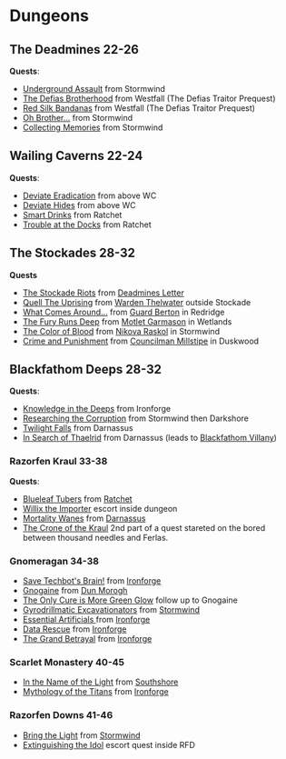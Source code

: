 
# Dungeons

## The Deadmines **22-26**
**Quests**:
- [Underground Assault](https://classic.wowhead.com/quest=2040/underground-assault)  from Stormwind
- [The Defias Brotherhood](https://classic.wowhead.com/quest=166/the-defias-brotherhood) from Westfall (The Defias Traitor Prequest)
- [Red Silk Bandanas](https://classic.wowhead.com/quest=214/red-silk-bandanas) from Westfall (The Defias Traitor Prequest)
- [Oh Brother...](https://classic.wowhead.com/quest=167/oh-brother) from Stormwind
- [Collecting Memories](https://classic.wowhead.com/quest=168/collecting-memories) from Stormwind

## Wailing Caverns **22-24**
**Quests**:
- [Deviate Eradication](https://classic.wowhead.com/quest=1487/deviate-eradication) from above WC
- [Deviate Hides](https://classic.wowhead.com/quest=1486/deviate-hides) from above WC
- [Smart Drinks](https://classic.wowhead.com/quest=1491/smart-drinks) from Ratchet
- [Trouble at the Docks](https://classic.wowhead.com/quest=959/trouble-at-the-docks) from Ratchet

## The Stockades **28-32**
**Quests**
- [The Stockade Riots](https://classic.wowhead.com/quest=391/the-stockade-riots) from [Deadmines Letter](https://classic.wowhead.com/quest=373/the-unsent-letter)
- [Quell The Uprising](https://classic.wowhead.com/quest=387/quell-the-uprising) from [Warden Thelwater](https://classic.wowhead.com/npc=1719/warden-thelwater) outside Stockade
- [What Comes Around...](https://classic.wowhead.com/quest=386/what-comes-around) from [Guard Berton](https://classic.wowhead.com/npc=859/guard-berton) in Redridge
- [The Fury Runs Deep](https://classic.wowhead.com/quest=378/the-fury-runs-deep) from [Motlet Garmason](https://classic.wowhead.com/npc=1074/motley-garmason) in Wetlands
- [The Color of Blood](https://classic.wowhead.com/quest=388/the-color-of-blood) from [Nikova Raskol](https://classic.wowhead.com/npc=1721/nikova-raskol) in Stormwind
- [Crime and Punishment](https://classic.wowhead.com/quest=377/crime-and-punishment) from [Councilman Millstipe](https://classic.wowhead.com/npc=270/councilman-millstipe) in Duskwood

## Blackfathom Deeps  **28-32**
**Quests**:
- [Knowledge in the Deeps](https://classic.wowhead.com/quest=971/knowledge-in-the-deeps) from Ironforge
- [Researching the Corruption](https://classic.wowhead.com/quest=1275/researching-the-corruption) from Stormwind then Darkshore
- [Twilight Falls](https://classic.wowhead.com/quest=1199/twilight-falls) from Darnassus
- [In Search of Thaelrid](https://classic.wowhead.com/quest=1198/in-search-of-thaelrid) from Darnassus (leads to [Blackfathom Villany](https://classic.wowhead.com/quest=1200/blackfathom-villainy))

### Razorfen Kraul **33-38**
**Quests**:
- [Blueleaf Tubers](https://classic.wowhead.com/quest=1221/blueleaf-tubers) from [Ratchet](https://classic.wowhead.com/npc=3446/mebok-mizzyrix)
- [Willix the Importer](https://classic.wowhead.com/quest=1144/willix-the-importer) escort inside dungeon
- [Mortality Wanes](https://classic.wowhead.com/quest=1142/mortality-wanes) from [Darnassus](https://classic.wowhead.com/npc=4510/heralath-fallowbrook)
- [The Crone of the Kraul](https://classic.wowhead.com/quest=1101/the-crone-of-the-kraul) 2nd part of a quest stareted on the bored between thousand needles and Ferlas.

### Gnomeragan **34-38**
- [Save Techbot's Brain!](https://classic.wowhead.com/quest=2922/save-techbots-brain) from [Ironforge](https://classic.wowhead.com/npc=7944/tinkmaster-overspark)
- [Gnogaine](https://classic.wowhead.com/quest=2926/gnogaine) from [Dun Morogh](https://classic.wowhead.com/npc=1268/ozzie-togglevolt)
- [The Only Cure is More Green Glow](https://classic.wowhead.com/quest=2962/the-only-cure-is-more-green-glow) follow up to Gnogaine
- [Gyrodrillmatic Excavationators](https://classic.wowhead.com/quest=2928/gyrodrillmatic-excavationators) from [Stormwind](https://classic.wowhead.com/npc=6579/shoni-the-shilent)
- [Essential Artificials ](https://classic.wowhead.com/quest=2924/essential-artificials) from [Ironforge](https://classic.wowhead.com/npc=6169/klockmort-spannerspan)
- [Data Rescue](https://classic.wowhead.com/quest=2930/data-rescue) from [Ironforge](https://classic.wowhead.com/npc=7950/master-mechanic-castpipe)
- [The Grand Betrayal](https://classic.wowhead.com/quest=2929/the-grand-betrayal) from [Ironforge](https://classic.wowhead.com/zone=1537/ironforge)

### Scarlet Monastery **40-45**
- [In the Name of the Light](https://classic.wowhead.com/quest=1053/in-the-name-of-the-light) from [Southshore](https://classic.wowhead.com/npc=3980/raleigh-the-devout)
- [Mythology of the Titans](https://classic.wowhead.com/quest=1050/mythology-of-the-titans) from [Ironforge](https://classic.wowhead.com/npc=3979/librarian-mae-paledust)

### Razorfen Downs **41-46**
- [Bring the Light](https://classic.wowhead.com/quest=3636/bring-the-light) from [Stormwind](https://classic.wowhead.com/npc=1284/archbishop-benedictus)
- [Extinguishing the Idol](https://classic.wowhead.com/quest=3525/extinguishing-the-idol) escort quest inside RFD
